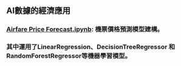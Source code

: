 ## AI數據的經濟應用
### **[Airfare Price Forecast.ipynb](./Airfare%20Price%20Forecast.ipynb)**: 機票價格預測模型建構。
### 其中運用了LinearRegression、DecisionTreeRegressor 和 RandomForestRegressor等機器學習模型。
